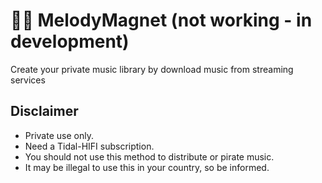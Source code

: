 # 🎵🧲 MelodyMagnet (not working - in development)

Create your private music library by download music from streaming services

## Disclaimer
- Private use only.
- Need a Tidal-HIFI subscription.
- You should not use this method to distribute or pirate music.
- It may be illegal to use this in your country, so be informed.